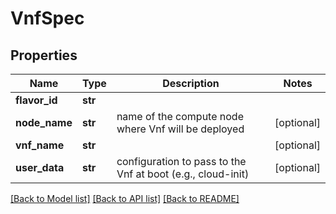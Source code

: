 # VnfSpec

## Properties
Name | Type | Description | Notes
------------ | ------------- | ------------- | -------------
**flavor_id** | **str** |  | 
**node_name** | **str** | name of the compute node where Vnf will be deployed | [optional] 
**vnf_name** | **str** |  | [optional] 
**user_data** | **str** | configuration to pass to the Vnf at boot (e.g., cloud-init) | [optional] 

[[Back to Model list]](../README.md#documentation-for-models) [[Back to API list]](../README.md#documentation-for-api-endpoints) [[Back to README]](../README.md)


